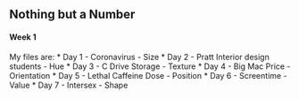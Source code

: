 ## Nothing but a Number
#### Week 1

My files are:
	* Day 1 - Coronavirus - Size
	* Day 2 - Pratt Interior design students - Hue
	* Day 3 - C Drive Storage - Texture
	* Day 4 - Big Mac Price - Orientation
	* Day 5 - Lethal Caffeine Dose - Position
	* Day 6 - Screentime - Value
	* Day 7 - Intersex - Shape
	